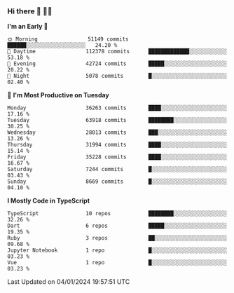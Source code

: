 ### Hi there 👋 🧑‍💻



<!--START_SECTION:waka-->
**I'm an Early 🐤** 

```text
🌞 Morning                51149 commits       ██████░░░░░░░░░░░░░░░░░░░   24.20 % 
🌆 Daytime                112378 commits      █████████████░░░░░░░░░░░░   53.18 % 
🌃 Evening                42724 commits       █████░░░░░░░░░░░░░░░░░░░░   20.22 % 
🌙 Night                  5078 commits        █░░░░░░░░░░░░░░░░░░░░░░░░   02.40 % 
```
📅 **I'm Most Productive on Tuesday** 

```text
Monday                   36263 commits       ████░░░░░░░░░░░░░░░░░░░░░   17.16 % 
Tuesday                  63918 commits       ████████░░░░░░░░░░░░░░░░░   30.25 % 
Wednesday                28013 commits       ███░░░░░░░░░░░░░░░░░░░░░░   13.26 % 
Thursday                 31994 commits       ████░░░░░░░░░░░░░░░░░░░░░   15.14 % 
Friday                   35228 commits       ████░░░░░░░░░░░░░░░░░░░░░   16.67 % 
Saturday                 7244 commits        █░░░░░░░░░░░░░░░░░░░░░░░░   03.43 % 
Sunday                   8669 commits        █░░░░░░░░░░░░░░░░░░░░░░░░   04.10 % 
```


**I Mostly Code in TypeScript** 

```text
TypeScript               10 repos            ████████░░░░░░░░░░░░░░░░░   32.26 % 
Dart                     6 repos             █████░░░░░░░░░░░░░░░░░░░░   19.35 % 
Ruby                     3 repos             ██░░░░░░░░░░░░░░░░░░░░░░░   09.68 % 
Jupyter Notebook         1 repo              █░░░░░░░░░░░░░░░░░░░░░░░░   03.23 % 
Vue                      1 repo              █░░░░░░░░░░░░░░░░░░░░░░░░   03.23 % 
```




 Last Updated on 04/01/2024 19:57:51 UTC
<!--END_SECTION:waka-->


